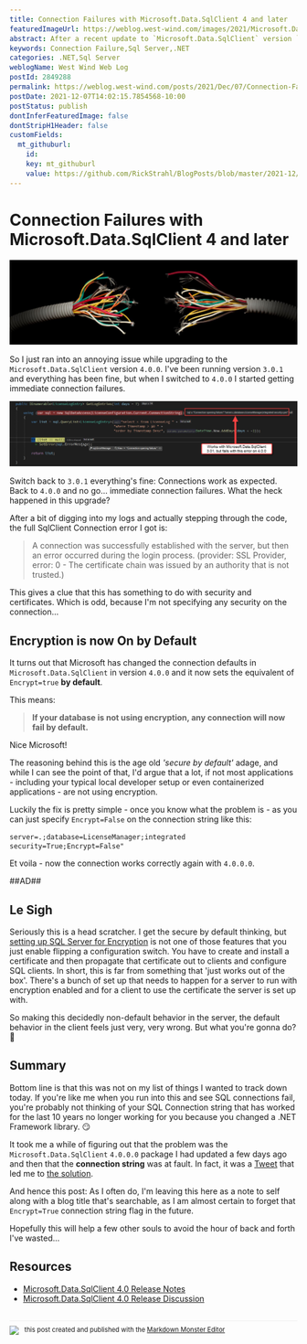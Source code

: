 ```yaml
---
title: Connection Failures with Microsoft.Data.SqlClient 4 and later
featuredImageUrl: https://weblog.west-wind.com/images/2021/Microsoft.Data.SqlClient-4-Connection-Failures/BrokenConnection.jpg
abstract: After a recent update to `Microsoft.Data.SqlClient` version `4.0.0.0` I ended up not being able to connect to any of my SQL Server databases. Turns out Microsoft has made some default settings changes in the updated provider and these settings are likely going to break connections.
keywords: Connection Failure,Sql Server,.NET
categories: .NET,Sql Server
weblogName: West Wind Web Log
postId: 2849288
permalink: https://weblog.west-wind.com/posts/2021/Dec/07/Connection-Failures-with-MicrosoftDataSqlClient-4-and-later
postDate: 2021-12-07T14:02:15.7854568-10:00
postStatus: publish
dontInferFeaturedImage: false
dontStripH1Header: false
customFields:
  mt_githuburl:
    id: 
    key: mt_githuburl
    value: https://github.com/RickStrahl/BlogPosts/blob/master/2021-12/Microsoft.Data.SqlClient-4-Connection-Failures/MicrosoftDataSqlclient4ConnectionFailures.md
---
```

# Connection Failures with Microsoft.Data.SqlClient 4 and later

![](BrokenConnection.jpg)

So I just ran into an annoying issue while upgrading to the `Microsoft.Data.SqlClient` version `4.0.0`. I've been running version `3.0.1` and everything has been fine, but when I switched to `4.0.0` I started getting immediate connection failures.

![](ConnectionFailure.png)

Switch back to `3.0.1` everything's fine: Connections work as expected. Back to `4.0.0` and no go... immediate connection failures. What the heck happened in this upgrade?

After a bit of digging into my logs and actually stepping through the code, the full SqlClient Connection error I got is:

> A connection was successfully established with the server, but then an error occurred during the login process. (provider: SSL Provider, error: 0 - The certificate chain was issued by an authority that is not trusted.)

This gives a clue that this has something to do with security and certificates. Which is odd, because I'm not specifying any security on the connection...

## Encryption is now On by Default
It turns out that Microsoft has changed the connection defaults in `Microsoft.Data.SqlClient` in version `4.0.0` and it now sets the equivalent of `Encrypt=true` **by default**.

This means:

>  **If your database is not using encryption, any connection will now fail by default.**

Nice Microsoft! 

The reasoning behind this is the age old *'secure by default'* adage, and while I can see the point of that, I'd argue that a lot, if not most applications - including your typical local developer setup or even containerized applications - are not using encryption.  

Luckily the fix is pretty simple - once you know what the problem is - as you can just specify `Encrypt=False` on the connection string like this:

```text
server=.;database=LicenseManager;integrated security=True;Encrypt=False"
```

Et voila - now the connection works correctly again with `4.0.0.0`.

##AD##

## Le Sigh
Seriously this is a head scratcher. I get the secure by default thinking, but [setting up SQL Server for Encryption](https://docs.microsoft.com/en-us/sql/database-engine/configure-windows/enable-encrypted-connections-to-the-database-engine?view=sql-server-ver15) is not one of those features that you just enable flipping a configuration switch. You have to create and install a certificate and then propagate that certificate out to clients and configure SQL clients. In short, this is far from something that 'just works out of the box'. There's a bunch of set up that needs to happen for a server to run with encryption enabled and for a client to use the certificate the server is set up with.

So making this decidedly non-default behavior in the server, the default behavior in the client feels just very, very wrong. But what you're gonna do? 🤷

## Summary
Bottom line is that this was not on my list of things I wanted to track down today. If you're like me when you run into this and see SQL connections fail, you're probably not thinking of your SQL Connection string that has worked for the last 10 years no longer working for you because you changed a .NET Framework library. :smirk:

It took me a while of figuring out that the problem was the `Microsoft.Data.SqlClient` `4.0.0.0` package I had updated a few days ago and then that the **connection string** was at fault. In fact, it was a [Tweet](https://twitter.com/pomma89/status/1468340472976490497) that led me to [the solution](https://techcommunity.microsoft.com/t5/sql-server-blog/released-general-availability-of-microsoft-data-sqlclient-4-0/ba-p/2983346).

And hence this post: As I often do, I'm leaving this here as a note to self along with a blog title that's searchable, as I am almost certain to forget that `Encrypt=True` connection string flag in the future.

Hopefully this will help a few other souls to avoid the hour of back and forth I've wasted...

## Resources

* [Microsoft.Data.SqlClient 4.0 Release Notes](https://github.com/dotnet/SqlClient/blob/main/release-notes/4.0/4.0.0.md)
* [Microsoft.Data.SqlClient 4.0 Release Discussion](https://techcommunity.microsoft.com/t5/sql-server-blog/released-general-availability-of-microsoft-data-sqlclient-4-0/ba-p/2983346)

<div style="margin-top: 30px;font-size: 0.8em;
            border-top: 1px solid #eee;padding-top: 8px;">
    <img src="https://markdownmonster.west-wind.com/favicon.png"
         style="height: 20px;float: left; margin-right: 10px;"/>
    this post created and published with the 
    <a href="https://markdownmonster.west-wind.com" 
       target="top">Markdown Monster Editor</a>
</div>